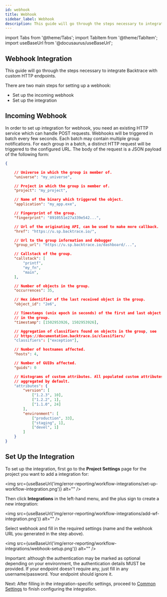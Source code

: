 ```yaml
---
id: webhook
title: Webhook
sidebar_label: Webhook
description: This guide will go through the steps necessary to integrate Backtrace with custom HTTP endpoints.
---
```

import Tabs from '@theme/Tabs';
import TabItem from '@theme/TabItem';
import useBaseUrl from '@docusaurus/useBaseUrl';

## Webhook Integration
This guide will go through the steps necessary to integrate Backtrace with custom HTTP endpoints.

There are two main steps for setting up a webhook:
- Set up the incoming webhook
- Set up the integration

## Incoming Webhook
In order to set up integration for webhook, you need an existing HTTP service which can handle POST requests. Webhooks will be triggered in batch every few seconds. Each batch may contain multiple group notifications. For each group in a batch, a distinct HTTP request will be triggered to the configured URL. The body of the request is a JSON payload of the following form:
```json
{

    // Universe in which the group is member of.
    "universe": "my_universe",

    // Project in which the group is member of.
    "project": "my_project",

    // Name of the binary which triggered the object.
    "application": "my_app.exe",

    // Fingerprint of the group.
    "fingerprint": "8910551e27a339e542...",

    // Url of the originating API, can be used to make more callback.
    "href": "https://u.sp.backtrace.io/",

    // Url to the group information and debugger
    "group_url": "https://u.sp.backtrace.io/dashboard/...",

    // Callstack of the group.
    "callstack": [
        "printf",
        "my_fn",
        "main",
    ],

    // Number of objects in the group.
    "occurrences": 35,

    // Hex identifier of the last received object in the group.
    "object_id": "2e6",

    // Timestamps (unix epoch in seconds) of the first and last object seen
    // in the group.
    "timestamp": [1502953926, 1502953926],

    // Aggregation of classifiers found on objects in the group, see
    // https://documentation.backtrace.io/classifiers/
    "classifiers": ["exception"],

    // Number of hostnames affected.
    "hosts": 4,

    // Number of GUIDs affected.
    "guids": 0

    // Histograms of custom attributes. All populated custom attributes are
    // aggregated by default.
    "attributes": {
        "version": [
            ["1.2.3", 10],
            ["1.2.2", 1],
            ["1.1.0", 24]
        ],
        "environment": [
            ["production", 33],
            ["staging", 1],
            ["devel", 1]
        ]
    }
}
```

## Set Up the Integration
To set up the integration, first go to the **Project Settings** page for the project you want to add a integration for:

<img src={useBaseUrl('img/error-reporting/workflow-integrations/set-up-workflow-integration.png')} alt="" />

Then click **Integrations** in the left-hand menu, and the plus sign to create a new integration:

<img src={useBaseUrl('img/error-reporting/workflow-integrations/add-wf-integration.png')} alt="" />

Select webhook and fill in the required settings (name and the webhook URL you generated in the step above).

<img src={useBaseUrl('img/error-reporting/workflow-integrations/webhook-setup.png')} alt="" />

Important: although the authentication may be marked as optional depending on your environment, the authentication details MUST be provided. If your endpoint doesn't require any, just fill in any username/password. Your endpoint should ignore it.

Next: After filling in the integration-specific settings, proceed to [Common Settings](/error-reporting/workflow-integrations/common-settings) to finish configuring the integration.
